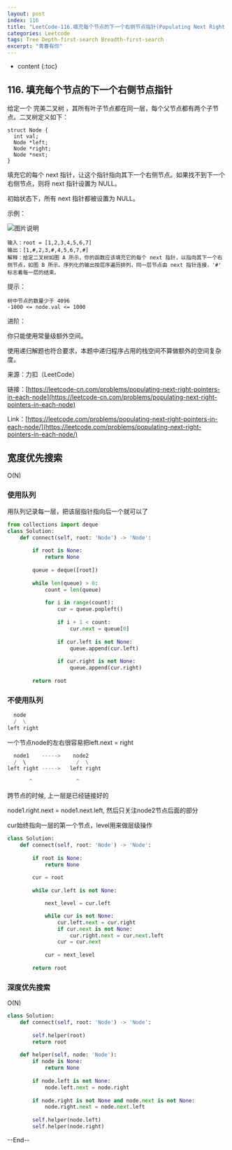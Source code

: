 ```yaml
---
layout: post
index: 116
title: "LeetCode-116.填充每个节点的下一个右侧节点指针(Populating Next Right Pointers in Each Node)"
categories: Leetcode
tags: Tree Depth-first-search Breadth-first-search
excerpt: "青春有你"
---
```


* content
{:toc}

## 116. 填充每个节点的下一个右侧节点指针

给定一个 完美二叉树 ，其所有叶子节点都在同一层，每个父节点都有两个子节点。二叉树定义如下：

```
struct Node {
  int val;
  Node *left;
  Node *right;
  Node *next;
}
```

填充它的每个 next 指针，让这个指针指向其下一个右侧节点。如果找不到下一个右侧节点，则将 next 指针设置为 NULL。

初始状态下，所有 next 指针都被设置为 NULL。

示例：

![图片说明](https://geemaple.github.io/images/leetcode-algorithm-116.jpg)

```
输入：root = [1,2,3,4,5,6,7]
输出：[1,#,2,3,#,4,5,6,7,#]
解释：给定二叉树如图 A 所示，你的函数应该填充它的每个 next 指针，以指向其下一个右侧节点，如图 B 所示。序列化的输出按层序遍历排列，同一层节点由 next 指针连接，'#' 标志着每一层的结束。
```

提示：

```
树中节点的数量少于 4096
-1000 <= node.val <= 1000
```

进阶：

你只能使用常量级额外空间。

使用递归解题也符合要求，本题中递归程序占用的栈空间不算做额外的空间复杂度。

来源：力扣（LeetCode）

链接：[https://leetcode-cn.com/problems/populating-next-right-pointers-in-each-node](https://leetcode-cn.com/problems/populating-next-right-pointers-in-each-node)

Link：[https://leetcode.com/problems/populating-next-right-pointers-in-each-node/](https://leetcode.com/problems/populating-next-right-pointers-in-each-node/)

## 宽度优先搜索

O(N)

### 使用队列

用队列记录每一层，把该层指针指向后一个就可以了

```python
from collections import deque
class Solution:
    def connect(self, root: 'Node') -> 'Node':
        
        if root is None:
            return None
        
        queue = deque([root])
        
        while len(queue) > 0:
            count = len(queue)
            
            for i in range(count):
                cur = queue.popleft()
                
                if i + 1 < count:
                    cur.next = queue[0]
                    
                if cur.left is not None:
                    queue.append(cur.left)
                    
                if cur.right is not None:
                    queue.append(cur.right)
                    
        return root
```

### 不使用队列

```python
  node
  /  \
left right
```

一个节点node的左右很容易把left.next = right

```python
  node1    ----->    node2
  /  \                /  \
left right ----->   left right

       ^              ^
```

跨节点的时候, 上一层是已经链接好的

node1.right.next = node1.next.left, 然后只关注node2节点后面的部分

cur始终指向一层的第一个节点，level用来做层级操作

```python
class Solution:
    def connect(self, root: 'Node') -> 'Node':
        
        if root is None:
            return None
        
        cur = root
        
        while cur.left is not None:

            next_level = cur.left

            while cur is not None:
                cur.left.next = cur.right
                if cur.next is not None:
                    cur.right.next = cur.next.left
                cur = cur.next
                
            cur = next_level
            
        return root
```

### 深度优先搜索

O(N)

```python
class Solution:
    def connect(self, root: 'Node') -> 'Node':
        
        self.helper(root)
        return root
        
    def helper(self, node: 'Node'):
        if node is None:
            return None
        
        if node.left is not None:
            node.left.next = node.right
        
        if node.right is not None and node.next is not None:
            node.right.next = node.next.left
            
        self.helper(node.left)
        self.helper(node.right)
```

--End--


